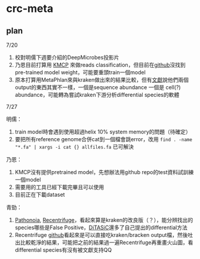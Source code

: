 # crc-meta
## plan

7/20
1. 校對明儒下週要介紹的DeepMicrobes投影片
2. 乃恩目前打算用 [KMCP](https://academic.oup.com/bioinformatics/article/39/1/btac845/6965021) 來做reads classification，但目前在[github](https://github.com/shenwei356/kmcp)沒找到pre-trained model weight，可能要重頭train一個model
3. 原本打算用MetaPhlan來與kraken做出來的結果比較，但有[文獻](https://www.nature.com/articles/s41592-021-01141-3)說他們兩個output的東西其實不一樣，一個是sequence abundance 一個是 cell(?) abundance，可能轉為嘗試kraken下游分析differential species的軟體

7/27

明儒：
1. train model時會遇到使用超過helix 10% system memory的問題（待確定）
2. 要把所有reference genome合併cat到一個檔會跳error，改用 `find . -name "*.fa" | xargs -i cat {} allfiles.fa` 已可解決

乃恩：
1. KMCP沒有提供pretrained model，先想辦法用github repo的test資料試訓練一個model
2. 需要用的工具已經下載完畢且可以使用
3. 目前正在下載dataset

青勁：
1. [Pathonoia](https://bmcbioinformatics.biomedcentral.com/articles/10.1186/s12859-023-05144-z), [Recentrifuge](https://journals.plos.org/ploscompbiol/article?id=10.1371/journal.pcbi.1006967)，看起來算是kraken的改良版（？），能分辨找出的species哪些是False Positive，[DiTASiC](https://academic.oup.com/bioinformatics/article/33/14/i124/3953953?login=false)還多了自己提出的differential方法
2. Recentrifuge [github](https://github.com/khyox/recentrifuge/wiki/Running-recentrifuge-for-Kraken)看起來是可以直接吃kraken/bracken output檔，然後吐出比較乾淨的結果，可能把之前的結果過一遍Recentrifuge再重畫火山圖，看differential species有沒有被文獻支持QQ
